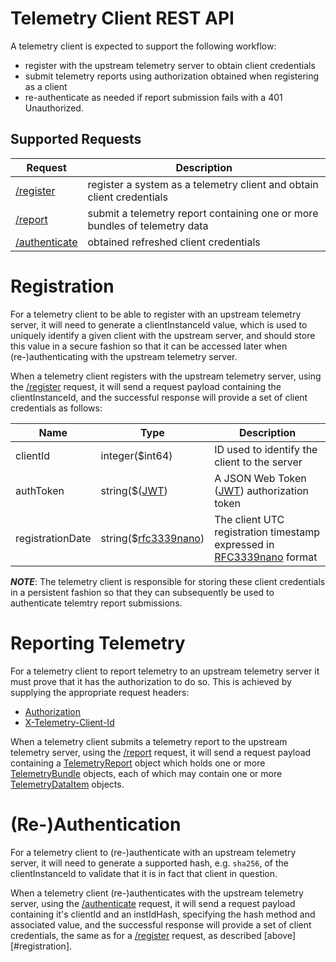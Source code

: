 # Telemetry Client REST API

A telemetry client is expected to support the following workflow:
* register with the upstream telemetry server to obtain client credentials
* submit telemetry reports using authorization obtained when registering as a client
* re-authenticate as needed if report submission fails with a 401 Unauthorized.

## Supported Requests

| Request | Description |
| ------- | ----------- |
| [/register](requests/register.md) | register a system as a telemetry client and obtain client credentials |
| [/report](requests/report.md) | submit a telemetry report containing one or more bundles of telemetry data |
| [/authenticate](requests/authenticate.md) | obtained refreshed client credentials |

# Registration
For a telemetry client to be able to register with an upstream telemetry
server, it will need to generate a clientInstanceId value, which is used
to uniquely identify a given client with the upstream server, and should
store this value in a secure fashion so that it can be accessed later when
(re-)authenticating with the upstream telemetry server.

When a telemetry client registers with the upstream telemetry server,
using the [/register](requests/register.md) request, it will send a request payload
containing the clientInstanceId, and the successful response will provide
a set of client credentials as follows:

| Name | Type | Description |
| ---- | ---- | ----------- |
| clientId | integer($int64) | ID used to identify the client to the server |
| authToken | string($([JWT](https://jwt.io/)) | A JSON Web Token ([JWT](https://jwt.io/)) authorization token |
| registrationDate | string($[rfc3339nano](https://pkg.go.dev/time#pkg-constants)) | The client UTC registration timestamp expressed in<br>[RFC3339nano](https://pkg.go.dev/time#pkg-constants) format |

***NOTE***: The telemetry client is responsible for storing these client
credentials in a persistent fashion so that they can subsequently be
used to authenticate telemtry report submissions.

# Reporting Telemetry
For a telemetry client to report telemetry to an upstream telemetry
server it must prove that it has the authorization to do so. This is
achieved by supplying the appropriate request headers:

* [Authorization](headers/authorization.md)
* [X-Telemetry-Client-Id](headers/telemetry-client-id.md)

When a telemetry client submits a telemetry report to the upstream
telemetry server, using the [/report](requests/report.md)
request, it will send a request payload containing a
[TelemetryReport](structs/telemetryreport.md) object which holds one or
more [TelemetryBundle](structs/telemetrybundle.md) objects, each of which
may contain one or more [TelemetryDataItem](structs/telemetrydataitem.md)
objects.

# (Re-)Authentication
For a telemetry client to (re-)authenticate with an upstream telemetry
server, it will need to generate a supported hash, e.g. `sha256`, of the
clientInstanceId to validate that it is in fact that client in question.

When a telemetry client (re-)authenticates with the upstream telemetry
server, using the [/authenticate](requests/authenticate.md) request, it will
send a request payload containing it's clientId and an instIdHash,
specifying the hash method and associated value, and the successful
response will provide a set of client credentials, the same as for a
[/register](requests/register.md) request, as described [above][#registration].